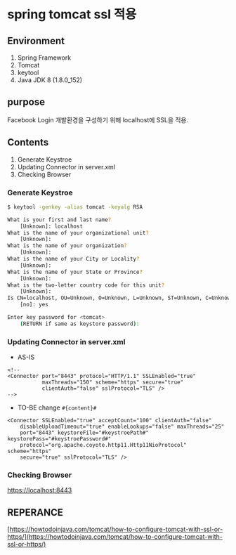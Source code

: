 # spring tomcat ssl 적용

## Environment
1. Spring Framework
1. Tomcat
1. keytool
1. Java JDK 8 (1.8.0_152)

## purpose
Facebook Login 개발환경을 구성하기 위해 localhost에 SSL을 적용.

## Contents

1. Generate Keystroe 
1. Updating Connector in server.xml
1. Checking Browser


### Generate Keystroe

``` sh
$ keytool -genkey -alias tomcat -keyalg RSA
```

``` sh
What is your first and last name? 
    [Unknown]: localhost 
What is the name of your organizational unit? 
    [Unknown]: 
What is the name of your organization? 
    [Unknown]: 
What is the name of your City or Locality? 
    [Unknown]: 
What is the name of your State or Province? 
    [Unknown]: 
What is the two-letter country code for this unit? 
    [Unknown]: 
Is CN=localhost, OU=Unknown, O=Unknown, L=Unknown, ST=Unknown, C=Unknown correct? 
    [no]: yes 

Enter key password for <tomcat> 
    (RETURN if same as keystore password):
```

### Updating Connector in server.xml

- AS-IS

```
<!--
<Connector port="8443" protocol="HTTP/1.1" SSLEnabled="true"
           maxThreads="150" scheme="https" secure="true"
           clientAuth="false" sslProtocol="TLS" />
-->
```

- TO-BE
change `#{content}#`

```
<Connector SSLEnabled="true" acceptCount="100" clientAuth="false"
    disableUploadTimeout="true" enableLookups="false" maxThreads="25"
    port="8443" keystoreFile="#keystroePath#" keystorePass="#keystroePassword#"
    protocol="org.apache.coyote.http11.Http11NioProtocol" scheme="https"
    secure="true" sslProtocol="TLS" />
```

### Checking Browser
[https://localhost:8443](https://localhost:8443)


## REPERANCE
[https://howtodoinjava.com/tomcat/how-to-configure-tomcat-with-ssl-or-https/](https://howtodoinjava.com/tomcat/how-to-configure-tomcat-with-ssl-or-https/)